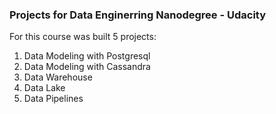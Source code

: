 ### **Projects for Data Enginerring Nanodegree -  Udacity**

For this course was built 5 projects:
1. Data Modeling with Postgresql
1. Data Modeling with Cassandra
1. Data Warehouse
1. Data Lake
1. Data Pipelines
